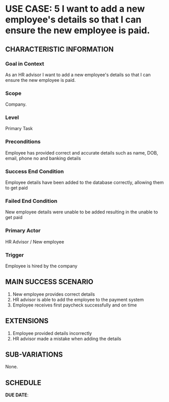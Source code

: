 # USE CASE: 5 I want to add a new employee's details so that I can ensure the new employee is paid.

## CHARACTERISTIC INFORMATION

### Goal in Context
As an HR advisor I want to add a new employee's details so that I can ensure the new employee is paid.



### Scope

Company.

### Level
Primary Task


### Preconditions
Employee has provided correct and accurate details such as name, DOB, email, phone no and banking details


### Success End Condition
Employee details have been added to the database correctly, allowing them to get paid


### Failed End Condition
New employee details were unable to be added resulting in the unable to get paid


### Primary Actor

HR Advisor / New employee

### Trigger
Employee is hired by the company

## MAIN SUCCESS SCENARIO
1. New employee provides correct details
2. HR advisor is able to add the employee to the payment system
3. Employee receives first paycheck successfully and on time

## EXTENSIONS
1. Employee provided details incorrectly
2. HR advisor made a mistake when adding the details
  

## SUB-VARIATIONS

None.

## SCHEDULE

**DUE DATE**: 
